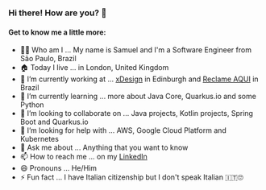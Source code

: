### Hi there! How are you? 👋

#### Get to know me a little more:

- 👨‍💻 Who am I ... My name is Samuel and I'm a Software Engineer from São Paulo, Brazil
- 🏠 Today I live ... in London, United Kingdom
- 🔭 I’m currently working at ... [xDesign](https://www.xdesign.com/) in Edinburgh and [Reclame AQUI](https://www.reclameaqui.com.br/) in Brazil
- 🌱 I’m currently learning ... more about Java Core, Quarkus.io and some Python
- 👯 I’m looking to collaborate on ... Java projects, Kotlin projects, Spring Boot and Quarkus.io
- 🤔 I’m looking for help with ... AWS, Google Cloud Platform and Kubernetes
- 💬 Ask me about ... Anything that you want to know
- 📫 How to reach me ... on my [LinkedIn](https://www.linkedin.com/in/samuelcatalano/)
- 😄 Pronouns ... He/Him
- ⚡ Fun fact ... I have Italian citizenship but I don't speak Italian 🇮🇹🙄

